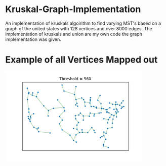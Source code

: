 # Kruskal-Graph-Implementation
An implementation of kruskals algoirithm to find varying MST's based on a graph of the united states with 128 vertices and over 8000 edges. The implementation of kruskals and union are my own code the graph implementation was given.

# Example of all Vertices Mapped out
![alt text](MST.png)
